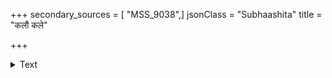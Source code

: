 +++
secondary_sources = [ "MSS_9038",]
jsonClass = "Subhaashita"
title = "कलौ कले"

+++

<details><summary>Text</summary>

कलौ कले खले मित्रे पुत्रे दुर्व्यसनान्विते।  
तस्करेषु प्रवृद्धेषु लुब्धे राज्ञि धनेन किम्॥
</details>
